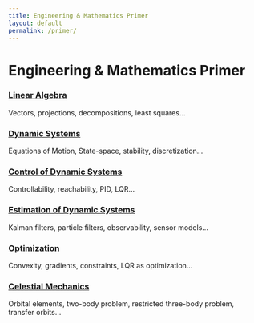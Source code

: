 ```yaml
---
title: Engineering & Mathematics Primer
layout: default
permalink: /primer/
---
```


# Engineering & Mathematics Primer

<div class="grid cards">
  <div class="card">
    <h3><a href="{{ '/primer/linear-algebra/' | relative_url }}">Linear Algebra</a></h3>
    <p>Vectors, projections, decompositions, least squares…</p>
  </div>
  <div class="card">
    <h3><a href="{{ '/primer/dynamic-systems/' | relative_url }}">Dynamic Systems</a></h3>
    <p>Equations of Motion, State-space, stability, discretization…</p>
  </div>
  <div class="card">
    <h3><a href="{{ '/primer/control/' | relative_url }}">Control of Dynamic Systems</a></h3>
    <p>Controllability, reachability, PID, LQR…</p>
  </div>
  <div class="card">
    <h3><a href="{{ '/primer/estimation/' | relative_url }}">Estimation of Dynamic Systems</a></h3>
    <p>Kalman filters, particle filters, observability, sensor models…</p>
  </div>
  <div class="card">
    <h3><a href="{{ '/primer/optimization/' | relative_url }}">Optimization</a></h3>
    <p>Convexity, gradients, constraints, LQR as optimization…</p>
  </div>
  <div class="card">
    <h3><a href="{{ '/primer/celestial-mechanics/' | relative_url }}">Celestial Mechanics</a></h3>
    <p>Orbital elements, two-body problem, restricted three-body problem, transfer orbits…</p>
  </div>
</div>
